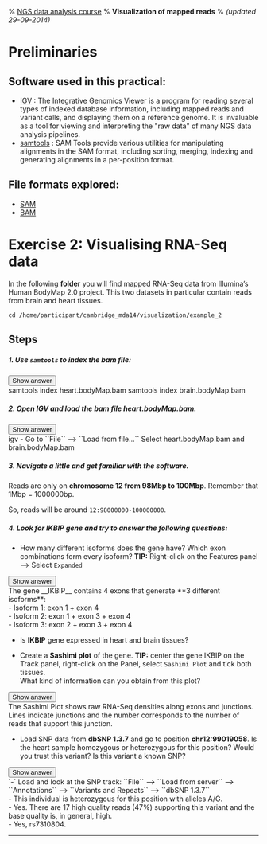 % [NGS data analysis course](http://ngscourse.github.io/)
% __Visualization of mapped reads__
% _(updated 29-09-2014)_

<!-- COMMON LINKS HERE -->

[IGV]: http://www.broadinstitute.org/igv/home "IGV"
[Samtools]: http://samtools.sourceforge.net/ "samtools"


Preliminaries
================================================================================


Software used in this practical:
--------------------------------

- [IGV] : The Integrative Genomics Viewer is a program for reading several types of indexed database information, including mapped reads and variant calls, and displaying them on a reference genome. It is invaluable as a tool for viewing and interpreting the "raw data" of many NGS data analysis pipelines.
- [samtools] : SAM Tools provide various utilities for manipulating alignments in the SAM format, including sorting, merging, indexing and generating alignments in a per-position format.


File formats explored:
----------------------

- [SAM](http://samtools.sourceforge.net/SAMv1.pdf)
- [BAM](http://www.broadinstitute.org/igv/bam)


Exercise 2: Visualising RNA-Seq data
================================================================================

In the following **folder** you will find mapped RNA-Seq data from Illumina’s Human BodyMap 2.0 project. This two datasets in particular contain reads from brain and heart tissues.

    cd /home/participant/cambridge_mda14/visualization/example_2


Steps
--------------------------------------------------------------------------------

##### 1. Use ``samtools`` to index the bam file:  

<input class="spoilerbutton" type="button" value="Show answer" onclick="this.value=this.value=='Show answer'?'Hide answer':'Show answer';">
<div class="spoiler"><div>
    samtools index heart.bodyMap.bam
    samtools index brain.bodyMap.bam
</div></div>

##### 2. Open IGV and load the bam file heart.bodyMap.bam.  

<input class="spoilerbutton" type="button" value="Show answer" onclick="this.value=this.value=='Show answer'?'Hide answer':'Show answer';">
<div class="spoiler"><div>
    igv
- Go to ``File`` --> ``Load from file...``
Select heart.bodyMap.bam and brain.bodyMap.bam
</div></div>

##### 3. Navigate a little and get familiar with the software.  
Reads are only on **chromosome 12 from 98Mbp to 100Mbp**.
Remember that 1Mbp = 1000000bp.

So, reads will be around ``12:98000000-100000000``.


##### 4. Look for ***IKBIP*** gene and try to answer the following questions:

 - How many different isoforms does the gene have? Which exon combinations form every isoform?
 **TIP:** Right-click on the Features panel --> Select ``Expanded``
<input class="spoilerbutton" type="button" value="Show answer" onclick="this.value=this.value=='Show answer'?'Hide answer':'Show answer';">
<div class="spoiler"><div>
The gene __IKBIP__ contains 4 exons that generate **3 different isoforms**:<br>- Isoform 1: exon 1 + exon 4<br>- Isoform 2: exon 1 + exon 3 + exon 4<br>- Isoform 3: exon 2 + exon 3 + exon 4
</div></div>

 - Is __IKBIP__ gene expressed in heart and brain tissues? 

 - Create a **Sashimi plot** of the gene.
 **TIP:** center the gene IKBIP on the Track panel, right-click on the Panel, select ``Sashimi Plot`` and tick both tissues.  
 What kind of information can you obtain from this plot?
 <input class="spoilerbutton" type="button" value="Show answer" onclick="this.value=this.value=='Show answer'?'Hide answer':'Show answer';">
<div class="spoiler"><div>
The Sashimi Plot shows raw RNA-Seq densities along exons and junctions. Lines indicate junctions and the number corresponds to the number of reads that support this junction.
</div></div>

 - Load SNP data from **dbSNP 1.3.7** and go to position **chr12:99019058**.
 Is the heart sample homozygous or heterozygous for this position?
 Would you trust this variant?
 Is this variant a known SNP?
<input class="spoilerbutton" type="button" value="Show answer" onclick="this.value=this.value=='Show answer'?'Hide answer':'Show answer';">
<div class="spoiler"><div>
`-` Load and look at the SNP track:
  ``File`` –> ``Load from server`` –> ``Annotations`` –> ``Variants and Repeats`` –> ``dbSNP 1.3.7``<br>- This individual is heterozygous for this position with alleles A/G.<br> - Yes. There are 17 high quality reads (47%) supporting this variant and the base quality is, in general, high.<br> - Yes, rs7310804.
</div></div>

-----
